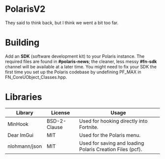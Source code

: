 # PolarisV2
They said to think back, but I think we went a bit too far.

# Building
Add an __**SDK**__ (software development kit) to your Polaris instance. The required files are found in **#polaris-news**; the cleaner, less messy **#fn-sdk** channel will be available at a later time.
You might need to fix your SDK the first time you set up the Polaris codebase by undefining PF_MAX in FN_CoreUObject_Classes.hpp.

# Libraries
| Library       | License       | Usage                                                     |
| ------------- | ------------- | --------------------------------------------------------- |
| MinHook       | BSD-2-Clause  | Used for hooking directly into Fortnite.                  |
| Dear ImGui    | MIT           | Used for the Polaris menu.                                |
| nlohmann/json | MIT           | Used for saving and loading Polaris Creation Files (pcf). |
